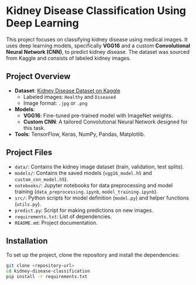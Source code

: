 # Kidney Disease Classification Using Deep Learning

This project focuses on classifying kidney disease using medical images. It uses deep learning models, specifically **VGG16** and a custom **Convolutional Neural Network (CNN)**, to predict kidney disease. The dataset was sourced from Kaggle and consists of labeled kidney images.

## Project Overview

- **Dataset**: [Kidney Disease Dataset on Kaggle](https://www.kaggle.com/)
  - Labeled images: `Healthy` and `Diseased`
  - Image format: `.jpg` or `.png`
- **Models**:
  - **VGG16**: Fine-tuned pre-trained model with ImageNet weights.
  - **Custom CNN**: A tailored Convolutional Neural Network designed for this task.
- **Tools**: TensorFlow, Keras, NumPy, Pandas, Matplotlib.

## Project Files

- `data/`: Contains the kidney image dataset (train, validation, test splits).
- `models/`: Contains the saved models (`vgg16_model.h5` and `custom_cnn_model.h5`).
- `notebooks/`: Jupyter notebooks for data preprocessing and model training (`data_preprocessing.ipynb`, `model_training.ipynb`).
- `src/`: Python scripts for model definition (`model.py`) and helper functions (`utils.py`).
- `predict.py`: Script for making predictions on new images.
- `requirements.txt`: List of dependencies.
- `README.md`: Project documentation.

## Installation

To set up the project, clone the repository and install the dependencies:

```bash
git clone <repository-url>
cd kidney-disease-classification
pip install -r requirements.txt
